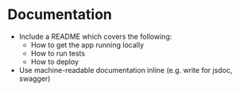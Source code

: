 # Documentation
* Include a README which covers the following:
    * How to get the app running locally
    * How to run tests
    * How to deploy
* Use machine-readable documentation inline (e.g. write for jsdoc, swagger)
